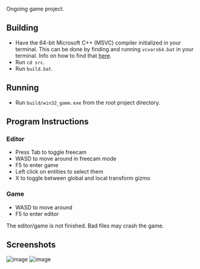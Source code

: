 Ongoing game project.

## Building

- Have the 64-bit Microsoft C++ (MSVC) compiler initialized in your terminal. This can be done by finding and running `vcvars64.bat` in your terminal. Info on how to find that [here](https://docs.microsoft.com/en-us/cpp/build/building-on-the-command-line?view=msvc-170#developer_command_file_locations).
- Run `cd src`.
- Run `build.bat`.

## Running

- Run `build/win32_game.exe` from the root project directory.

## Program Instructions

### Editor
- Press Tab to toggle freecam
- WASD to move around in freecam mode
- F5 to enter game
- Left click on entities to select them
- X to toggle between global and local transform gizmo

### Game
- WASD to move around
- F5 to enter editor

The editor/game is not finished. Bad files may crash the game.

## Screenshots
![image](https://user-images.githubusercontent.com/23489769/176549235-a45950de-04f0-41d7-b134-08475ad066eb.png)
![image](https://user-images.githubusercontent.com/23489769/176549872-aa8506d0-2fcc-41b2-8750-21020d5d7bfc.png)
